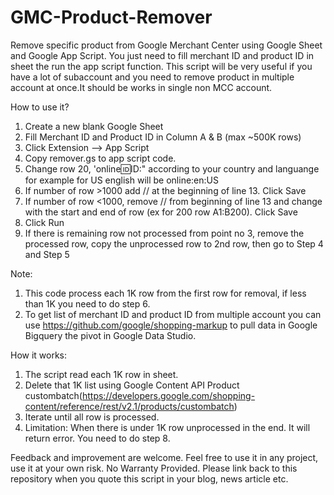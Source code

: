 # GMC-Product-Remover
Remove specific product from Google Merchant Center using Google Sheet and Google App Script. You just need to fill merchant ID and product ID in sheet the run the app script function. This script will be very useful if you have a lot of subaccount and you need to remove product in multiple account at once.It should be works in single non MCC account.


How to use it?

1. Create a new blank Google Sheet 
2. Fill Merchant ID and Product ID in Column A & B (max ~500K rows)
3. Click Extension --> App Script
4. Copy remover.gs to app script code.
5. Change row 20, 'online:id:ID:" according to your country and languange for example for US english will be online:en:US
6. If number of row >1000 add // at the beginning of line 13. Click Save
7. If number of row <1000, remove // from beginning of line 13 and change with the start and end of row (ex  for 200 row A1:B200). Click Save
8. Click Run
9. If there is remaining row not processed from point no 3, remove the processed row, copy the unprocessed row to  2nd row, then go to Step 4 and Step 5



Note: 
1. This code process each 1K row from the first row for removal, if less than 1K you need to do step 6.
2. To get list of merchant ID and product ID from multiple account you can use https://github.com/google/shopping-markup to pull data in Google Bigquery the pivot in Google Data Studio.


How it works:
1. The script read each 1K row in sheet.
2. Delete that 1K list using Google Content API Product custombatch(https://developers.google.com/shopping-content/reference/rest/v2.1/products/custombatch)
3. Iterate until all row is processed.
4. Limitation: When there is under 1K row unprocessed in the end. It will return error. You need to do step 8.


Feedback and improvement are welcome. Feel free to use it in any project, use it at your own risk. No Warranty Provided. 
Please link back to this repository when you quote this script in your blog, news article etc.


